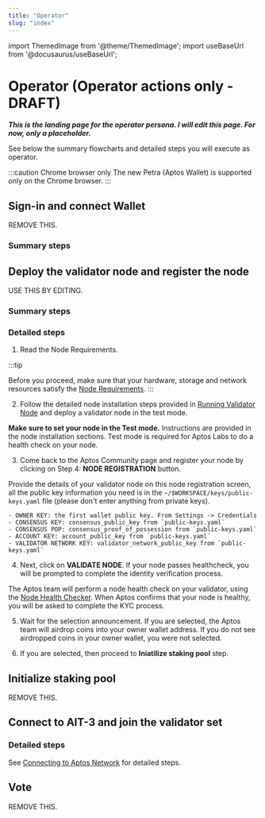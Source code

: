 ```yaml
---
title: "Operator"
slug: "index"
---
```


import ThemedImage from '@theme/ThemedImage';
import useBaseUrl from '@docusaurus/useBaseUrl';

# Operator (Operator actions only - DRAFT)

***This is the landing page for the operator persona. I will edit this page. For now, only a placeholder.***

See below the summary flowcharts and detailed steps you will execute as operator.

:::caution Chrome browser only
The new Petra (Aptos Wallet) is supported only on the Chrome browser. 
:::

## Sign-in and connect Wallet

REMOVE THIS.
### Summary steps

## Deploy the validator node and register the node

USE THIS BY EDITING.  

### Summary steps

<center>
<ThemedImage
alt="Signed Transaction Flow"
sources={{
    light: useBaseUrl('/img/docs/install-validator-and-register.svg'),
    dark: useBaseUrl('/img/docs/install-validator-and-register-dark.svg'),
  }}
/>
</center>

### Detailed steps

1. Read the Node Requirements.

  :::tip

  Before you proceed, make sure that your hardware, storage and network resources satisfy the [Node Requirements](/docs/nodes/validator-node/operator/node-requirements.md).
  :::

2. Follow the detailed node installation steps provided in [Running Validator Node](running-validator-node/index.md) and deploy a validator node in the test mode.

  **Make sure to set your node in the Test mode.** Instructions are provided in the node installation sections. Test mode is required for Aptos Labs to do a health check on your node.

3. Come back to the Aptos Community page and register your node by clicking on Step 4: **NODE REGISTRATION** button.

  Provide the details of your validator node on this node registration screen, all the public key information you need is in the `~/$WORKSPACE/keys/public-keys.yaml` file (please don't enter anything from private keys).

    - OWNER KEY: the first wallet public key. From Settings -> Credentials
    - CONSENSUS KEY: consensus_public_key from `public-keys.yaml`
    - CONSENSUS POP: consensus_proof_of_possession from `public-keys.yaml`
    - ACCOUNT KEY: account_public_key from `public-keys.yaml`
    - VALIDATOR NETWORK KEY: validator_network_public_key from `public-keys.yaml`

4. Next, click on **VALIDATE NODE**. If your node passes healthcheck, you will be prompted to complete the identity verification process.

  The Aptos team will perform a node health check on your validator, using the [Node Health Checker](/nodes/node-health-checker/index). When Aptos confirms that your node is healthy, you will be asked to complete the KYC process.

5. Wait for the selection announcement. If you are selected, the Aptos team will airdrop coins into your owner wallet address. If you do not see airdropped coins in your owner wallet, you were not selected.

6. If you are selected, then proceed to **Iniatilize staking pool** step.

## Initialize staking pool

REMOVE THIS.

## Connect to AIT-3 and join the validator set

### Detailed steps

See [Connecting to Aptos Network](/nodes/validator-node/operator/connect-to-aptos-network) for detailed steps.

## Vote

REMOVE THIS.
